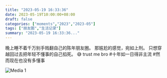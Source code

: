 ```yaml
---
title: "2023-05-19 16:33:36"
date: 2023-05-19T10:00:00+08:00
draft: false
categories: ["moments","2023","2023-05"]
tags: ["朋友圈","生活记录"]
summary: "2023-05-19 16:33:36..."
---
```


晚上睡不着千万别手贱翻自己的陈年朋友圈。
那尴尬的感觉，宛如上刑。
只想穿越回过去把年轻不懂事的自己掐死。
😅 trust me bro
​
​#十年如一日得非主流
​#然而现在也没有多懂事

![Media 1](/Moments/photos/2023-05-19/202305191633360.jpg)

